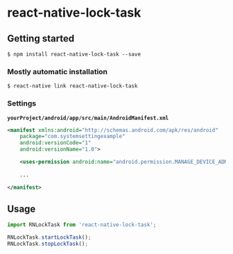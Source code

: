 
# react-native-lock-task

## Getting started

`$ npm install react-native-lock-task --save`

### Mostly automatic installation

`$ react-native link react-native-lock-task`

### Settings

**`yourProject/android/app/src/main/AndroidManifest.xml`**

```xml
<manifest xmlns:android="http://schemas.android.com/apk/res/android"
    package="com.systemsettingexample"
    android:versionCode="1"
    android:versionName="1.0">

    <uses-permission android:name="android.permission.MANAGE_DEVICE_ADMINS" />
    
    ...

</manifest>
```

## Usage
```javascript
import RNLockTask from 'react-native-lock-task';

RNLockTask.startLockTask();
RNLockTask.stopLockTask();
```
